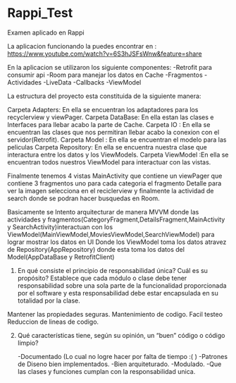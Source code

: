 # Rappi_Test
Examen aplicado en Rappi

La aplicacion funcionando la puedes encontrar en :
https://www.youtube.com/watch?v=6S3hJSFsWnw&feature=share

En la aplicacion se utilizaron los siguiente componentes:
-Retrofit para consumir api
-Room para manejar los datos en Cache
-Fragmentos
-Actividades
-LiveData
-Callbacks
-ViewModel

La estructura del proyecto esta constituida de la siguiente manera:

 Carpeta Adapters: En ella se encuentran los adaptadores para los recyclerview y viewPager.
 Carpeta DataBase: En ella estan las clases e Interfaces para llebar acabo la parte de Cache.
 Carpeta IO : En ella se encuentran las clases que nos permitiran llebar acabo la conexion con el servidor(Retrofit).
 Carpeta Model : En ella se encuentran el modelo para las peliculas
 Carpeta Repository: En ella se encuentra nuestra clase que interactura entre los datos y los ViewModels.
 Carpeta ViewModel  :En ella se encuentran todos nuestros ViewModel para interactuar con las vistas.
 
 Finalmente tenemos 4 vistas MainActivity que contiene un viewPager que contiene 3 fragmentos uno para cada
 categoria el fragmento Detalle para ver la imagen selecciona en el reciclerview y finalmente la 
 actividad de search donde se podran hacer busquedas en Room.
 
Basicamente se Intento arquitecturar de manera MVVM donde las actividades y fragmentos(CategoryFragment,DetailsFragment,MainActivity y SearchActivity)interactuan con los ViewModel(MainViewModel,MoviesViewModel,SearchViewModel) para lograr mostrar los datos en UI
Donde los ViewModel  toma los datos atravez de Repository(AppRepository) donde esta toma los datos del Model(AppDataBase y RetrofitClient) 


1. En qué consiste el principio de responsabilidad única? Cuál es su propósito?
Establece que cada módulo o clase debe tener responsabilidad sobre una sola parte de la funcionalidad proporcionada por el software
y esta responsabilidad debe estar encapsulada en su totalidad por la clase.
 
 Mantener las propiedades seguras.
 Mantenimiento de codigo.
 Facil testeo 
 Reduccion de lineas de codigo.
 


2. Qué características tiene, según su opinión, un “buen” código o código limpio? 

	-Documentado  (Lo cual no logre hacer por falta de tiempo :( )
	-Patrones de Diseno bien implementados.
	-Bien arquiteturado.
	-Modulado.
	-Que las clases y funciones cumplan con la responsabilidad unica.
